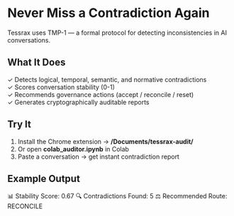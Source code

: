 # Never Miss a Contradiction Again

Tessrax uses TMP-1 — a formal protocol for detecting inconsistencies in AI conversations.

## What It Does
✓ Detects logical, temporal, semantic, and normative contradictions  
✓ Scores conversation stability (0-1)  
✓ Recommends governance actions (accept / reconcile / reset)  
✓ Generates cryptographically auditable reports

## Try It
1. Install the Chrome extension → **/Documents/tessrax-audit/**  
2. Or open **colab_auditor.ipynb** in Colab  
3. Paste a conversation → get instant contradiction report

## Example Output
📊 Stability Score: 0.67
🔍 Contradictions Found: 5
⚖️ Recommended Route: RECONCILE